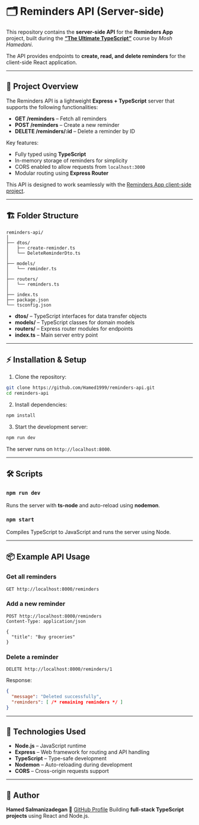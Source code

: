

# 🗂 Reminders API (Server-side)

This repository contains the **server-side API** for the **Reminders App** project, built during the [**“The Ultimate TypeScript”**](https://codewithmosh.com/p/the-ultimate-typescript) course by *Mosh Hamedani*.

The API provides endpoints to **create, read, and delete reminders** for the client-side React application.

---

## 🔹 Project Overview

The Reminders API is a lightweight **Express + TypeScript** server that supports the following functionalities:

* **GET /reminders** – Fetch all reminders
* **POST /reminders** – Create a new reminder
* **DELETE /reminders/:id** – Delete a reminder by ID

Key features:

* Fully typed using **TypeScript**
* In-memory storage of reminders for simplicity
* CORS enabled to allow requests from `localhost:3000`
* Modular routing using **Express Router**

This API is designed to work seamlessly with the [Reminders App client-side project](https://github.com/Hamed1999/reminders-app).

---

## 🏗 Folder Structure

```
reminders-api/
│
├── dtos/
│   ├── create-reminder.ts
│   └── DeleteReminderDto.ts
│
├── models/
│   └── reminder.ts
│
├── routers/
│   └── reminders.ts
│
├── index.ts
├── package.json
└── tsconfig.json
```

* **dtos/** – TypeScript interfaces for data transfer objects
* **models/** – TypeScript classes for domain models
* **routers/** – Express router modules for endpoints
* **index.ts** – Main server entry point

---

## ⚡ Installation & Setup

1. Clone the repository:

```bash
git clone https://github.com/Hamed1999/reminders-api.git
cd reminders-api
```

2. Install dependencies:

```bash
npm install
```

3. Start the development server:

```bash
npm run dev
```

The server runs on `http://localhost:8000`.

---

## 🛠 Scripts

### `npm run dev`

Runs the server with **ts-node** and auto-reload using **nodemon**.

### `npm start`

Compiles TypeScript to JavaScript and runs the server using Node.

---

## 📦 Example API Usage

### Get all reminders

```http
GET http://localhost:8000/reminders
```

### Add a new reminder

```http
POST http://localhost:8000/reminders
Content-Type: application/json

{
  "title": "Buy groceries"
}
```

### Delete a reminder

```http
DELETE http://localhost:8000/reminders/1
```

Response:

```json
{
  "message": "Deleted successfully",
  "reminders": [ /* remaining reminders */ ]
}
```

---

## 🔗 Technologies Used

* **Node.js** – JavaScript runtime
* **Express** – Web framework for routing and API handling
* **TypeScript** – Type-safe development
* **Nodemon** – Auto-reloading during development
* **CORS** – Cross-origin requests support

---

## 👤 Author

**Hamed Salmanizadegan**
📍 [GitHub Profile](https://github.com/Hamed1999)
Building **full-stack TypeScript projects** using React and Node.js.


